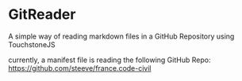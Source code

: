 GitReader
===

A simple way of reading markdown files in a GitHub Repository using TouchstoneJS

currently, a manifest file is reading the following GitHub Repo:
https://github.com/steeve/france.code-civil
